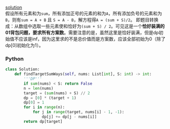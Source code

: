 
[solution](https://zhuanlan.zhihu.com/p/93857890)  
假设所有元素和为`sum`，所有添加正号的元素的和为`A`，所有添加负号的元素和为`B`，则有`sum = A + B` 且 `S = A - B`，解方程得`A = (sum + S)/2`。
即题目转换成：从数组中选取一些元素使和恰好为`(sum + S) / 2`。可见这是一个**恰好装满的01背包问题，要求所有方案数**。需要注意的是，虽然这里是恰好装满，但是dp初始值不应该是inf，因为这里求的不是总价值而是方案数，应该全部初始为0（除了dp[0]初始化为1）。

### Python
```python
class Solution:
    def findTargetSumWays(self, nums: List[int], S: int) -> int:
        '''DP'''
        if sum(nums) < S: return False
        n = len(nums)
        target = (sum(nums) + S) // 2
        dp = [0] * (target + 1)
        dp[0] = 1
        for i in range(n):
            for j in range(target, nums[i] - 1, -1):
                dp[j] += dp[j - nums[i]]        
        return dp[target]
```
